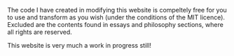 
The code I have created in modifying this website is compeltely free for you to use and transform as you wish (under the conditions of the MIT licence). Excluded are the contents found in essays and philosophy sections, where all rights are reserved.

This website is very much a work in progress still!
